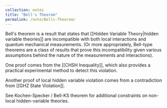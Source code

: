 ```yaml
---
collection: notes
title: "Bell's Theorem"
permalink: /note/Bells-Theorem/
---
```

Bell's theorem is a result that states that [[Hidden Variable Theory|hidden variable theories]] are incompatible with both local interactions and quantum mechanical measurements. (Or more appropriately, Bell-type theorems are a class of results that prove this incompatibility given various assumptions behind the nature of the measurements and interactions).

One proof comes from the [[CHSH Inequality]], which also provides a practical experimental method to detect this violation.

Another proof of local hidden variable violation comes from a contradiction from [[GHZ State Violation]].

See Kochen-Specker / Bell-KS theorem for additional constraints on non-local hidden-variable theories.

